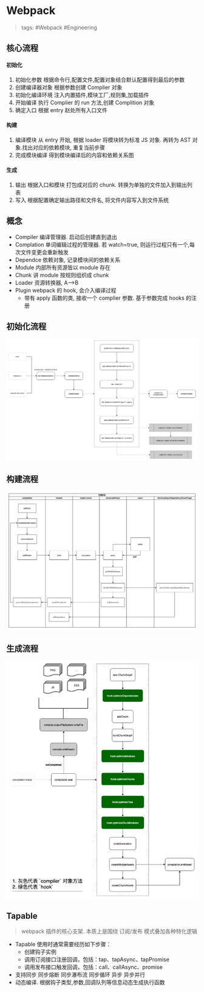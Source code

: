 # Webpack

> tags: #Webpack #Engineering

## 核心流程

#### 初始化

1. 初始化参数 根据命令行,配置文件,配置对象结合默认配置得到最后的参数
2. 创建编译器对象 根据参数创建 Complier 对象
3. 初始化编译环境 注入内置插件,模块工厂,规则集,加载插件
4. 开始编译 执行 Complier 的 run 方法,创建 Complition 对象
5. 确定入口 根据 entry 赵处所有入口文件

#### 构建

1. 编译模块 从 entry 开始, 根据 loader 将模块转为标准 JS 对象. 再转为 AST 对象.找出对应的依赖模块, 重复当前步骤
2. 完成模块编译 得到模块编译后的内容和依赖关系图

#### 生成

1. 输出 根据入口和模块 打包成对应的 chunk. 转换为单独的文件加入到输出列表
2. 写入 根据配置确定输出路径和文件名, 将文件内容写入到文件系统

## 概念

- Compiler 编译管理器. 启动后创建直到退出
- Complation 单词编辑过程的管理器. 若 watch=true, 则运行过程只有一个,每次文件变更会重新触发
- Dependce 依赖对象, 记录模块间的依赖关系
- Module 内部所有资源皆以 module 存在
- Chunk 讲 module 按规则组织成 chunk
- Loader 资源转换器, A-->B
- Plugin webpack 的 hook, 会介入编译过程
  - 带有 apply 函数的类, 接收一个 complier 参数. 基于参数完成 hooks 的注册

## 初始化流程

![InitialFlow](/Assets/20211206200201.png)

## 构建流程

![BuildFlow](/Assets/20211206200202.png)

## 生成流程

![GenerateFlow](/Assets/20211206200203.png)

## Tapable

> webpack 插件的核心支架.
> 本质上是围绕 订阅/发布 模式叠加各种特化逻辑

- Tapable 使用时通常需要经历如下步骤：
  - 创建钩子实例
  - 调用订阅接口注册回调，包括：tap、tapAsync、tapPromise
  - 调用发布接口触发回调，包括：call、callAsync、promise
- 支持同步 同步熔断 同步瀑布流 同步循环 异步 异步并行
- 动态编译. 根据钩子类型,参数,回调队列等信息动态生成执行函数
